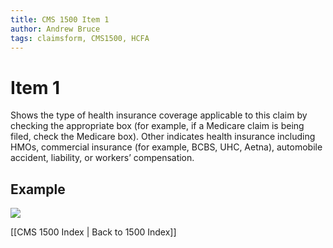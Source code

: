 ```yaml
---
title: CMS 1500 Item 1
author: Andrew Bruce
tags: claimsform, CMS1500, HCFA
---
```

# Item 1
Shows the type of health insurance coverage applicable to this claim by checking the appropriate box (for example, if a Medicare claim is being filed, check the Medicare box). Other indicates health insurance including HMOs, commercial insurance (for example, BCBS, UHC, Aetna), automobile accident, liability, or workers’ compensation.
## Example
![](https://i.imgur.com/FvPDxER.png)

[[CMS 1500 Index | Back to 1500 Index]]
